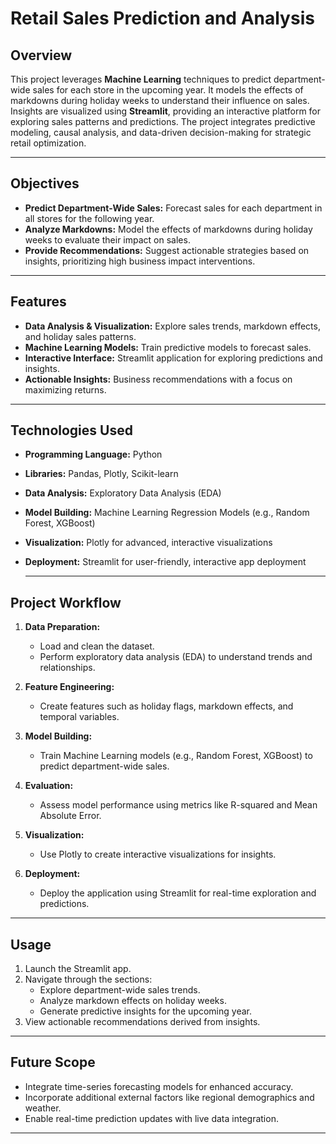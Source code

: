 # Retail Sales Prediction and Analysis

## Overview
This project leverages **Machine Learning** techniques to predict department-wide sales for each store in the upcoming year. It models the effects of markdowns during holiday weeks to understand their influence on sales. Insights are visualized using **Streamlit**, providing an interactive platform for exploring sales patterns and predictions. The project integrates predictive modeling, causal analysis, and data-driven decision-making for strategic retail optimization.

---

## Objectives
- **Predict Department-Wide Sales:** Forecast sales for each department in all stores for the following year.
- **Analyze Markdowns:** Model the effects of markdowns during holiday weeks to evaluate their impact on sales.
- **Provide Recommendations:** Suggest actionable strategies based on insights, prioritizing high business impact interventions.

---

## Features
- **Data Analysis & Visualization:** Explore sales trends, markdown effects, and holiday sales patterns.
- **Machine Learning Models:** Train predictive models to forecast sales.
- **Interactive Interface:** Streamlit application for exploring predictions and insights.
- **Actionable Insights:** Business recommendations with a focus on maximizing returns.

---

## Technologies Used
- **Programming Language:** Python
- **Libraries:** Pandas, Plotly, Scikit-learn
- **Data Analysis:** Exploratory Data Analysis (EDA)
- **Model Building:** Machine Learning Regression Models (e.g., Random Forest, XGBoost)
- **Visualization:** Plotly for advanced, interactive visualizations
- **Deployment:** Streamlit for user-friendly, interactive app deployment

  ---

## Project Workflow
1. **Data Preparation:**
   - Load and clean the dataset.
   - Perform exploratory data analysis (EDA) to understand trends and relationships.

2. **Feature Engineering:**
   - Create features such as holiday flags, markdown effects, and temporal variables.

3. **Model Building:**
   - Train Machine Learning models (e.g., Random Forest, XGBoost) to predict department-wide sales.

4. **Evaluation:**
   - Assess model performance using metrics like R-squared and Mean Absolute Error.

5. **Visualization:**
   - Use Plotly to create interactive visualizations for insights.

6. **Deployment:**
   - Deploy the application using Streamlit for real-time exploration and predictions.

---

## Usage
1. Launch the Streamlit app.
2. Navigate through the sections:
   - Explore department-wide sales trends.
   - Analyze markdown effects on holiday weeks.
   - Generate predictive insights for the upcoming year.
3. View actionable recommendations derived from insights.


---

## Future Scope
- Integrate time-series forecasting models for enhanced accuracy.
- Incorporate additional external factors like regional demographics and weather.
- Enable real-time prediction updates with live data integration.

---


